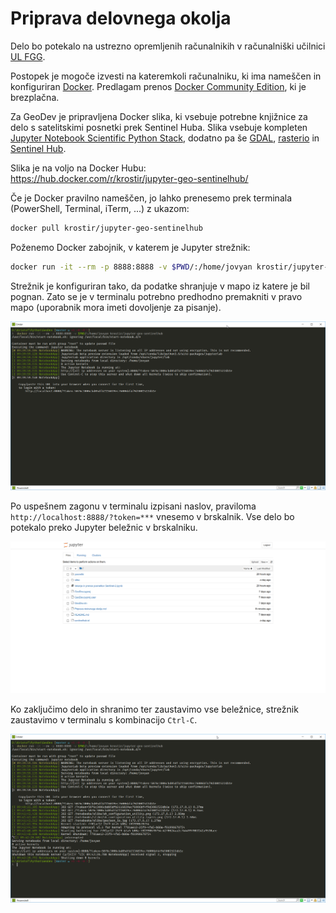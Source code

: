 ﻿# Priprava delovnega okolja

Delo bo potekalo na ustrezno opremljenih računalnikih v računalniški učilnici [UL FGG](https://www.fgg.uni-lj.si/).

Postopek je mogoče izvesti na kateremkoli računalniku, ki ima nameščen in konfiguriran [Docker](https://www.docker.com). Predlagam prenos [Docker Community Edition](https://www.docker.com/community-edition), ki je brezplačna.

Za GeoDev je pripravljena Docker slika, ki vsebuje potrebne knjižnice za delo s satelitskimi posnetki prek Sentinel Huba. Slika vsebuje kompleten [Jupyter Notebook Scientific Python Stack](https://github.com/jupyter/docker-stacks/tree/master/scipy-notebook), dodatno pa še [GDAL](http://www.gdal.org/), [rasterio](https://mapbox.github.io/rasterio/) in [Sentinel Hub](https://github.com/sentinel-hub/sentinelhub-py).

Slika je na voljo na Docker Hubu:  
https://hub.docker.com/r/krostir/jupyter-geo-sentinelhub/

Če je Docker pravilno nameščen, jo lahko prenesemo prek terminala (PowerShell, Terminal, iTerm, ...) z ukazom:
```bash
docker pull krostir/jupyter-geo-sentinelhub
```

Poženemo Docker zabojnik, v katerem je Jupyter strežnik:
```bash
docker run -it --rm -p 8888:8888 -v $PWD/:/home/jovyan krostir/jupyter-geo-sentinelhub
```

Strežnik je konfiguriran tako, da podatke shranjuje v mapo iz katere je bil pognan. Zato se je v terminalu potrebno predhodno premakniti v pravo mapo (uporabnik mora imeti dovoljenje za pisanje).

![](./slike/terminal_docker_run.png)

Po uspešnem zagonu v terminalu izpisani naslov, praviloma `http://localhost:8888/?token=***` vnesemo v brskalnik. Vse delo bo potekalo preko Jupyter beležnic v brskalniku.

![](./slike/jupyter.png)

Ko zaključimo delo in shranimo ter zaustavimo vse beležnice, strežnik zaustavimo v terminalu s kombinacijo `Ctrl-C`.

![](./slike/terminal_docker_stop.png)

